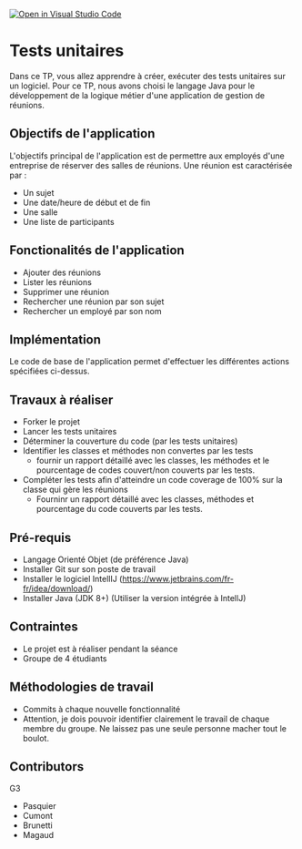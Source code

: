 [![Open in Visual Studio Code](https://classroom.github.com/assets/open-in-vscode-f059dc9a6f8d3a56e377f745f24479a46679e63a5d9fe6f495e02850cd0d8118.svg)](https://classroom.github.com/online_ide?assignment_repo_id=6564721&assignment_repo_type=AssignmentRepo)
# Tests unitaires
Dans ce TP, vous allez apprendre à créer, exécuter des tests unitaires sur un logiciel. Pour ce TP, nous avons choisi le langage Java pour le développement
de la logique métier d'une application de gestion de réunions.

## Objectifs de l'application
L'objectifs principal de l'application est de permettre aux employés d'une entreprise de réserver des salles de réunions. Une réunion est caractérisée par :
- Un sujet
- Une date/heure de début et de fin
- Une salle
- Une liste de participants

## Fonctionalités de l'application
- Ajouter des réunions
- Lister les réunions
- Supprimer une réunion
- Rechercher une réunion par son sujet
- Rechercher un employé par son nom

## Implémentation
Le code de base de l'application permet d'effectuer les différentes actions spécifiées ci-dessus.

## Travaux à réaliser
- Forker le projet
- Lancer les tests unitaires
- Déterminer la couverture du code (par les tests unitaires)
- Identifier les classes et méthodes non convertes par les tests
    - fournir un rapport détaillé avec les classes, les méthodes et le pourcentage de
      codes couvert/non couverts par les tests.
- Compléter les tests afin d'atteindre un code coverage de 100% sur la classe qui gère les réunions
    - Fourninr un rapport détaillé avec les classes, méthodes et pourcentage du code couverts par les tests.

## Pré-requis
- Langage Orienté Objet (de préférence Java)
- Installer Git sur son poste de travail
- Installer le logiciel IntellIJ (https://www.jetbrains.com/fr-fr/idea/download/)
- Installer Java (JDK 8+) (Utiliser la version intégrée à IntellJ)

## Contraintes
- Le projet est à réaliser pendant la séance
- Groupe de 4 étudiants

## Méthodologies de travail
- Commits à chaque nouvelle fonctionnalité
- Attention, je dois pouvoir identifier clairement le travail de chaque membre du groupe. Ne laissez pas une seule personne macher tout le boulot.

## Contributors
G3
- Pasquier
- Cumont
- Brunetti
- Magaud



